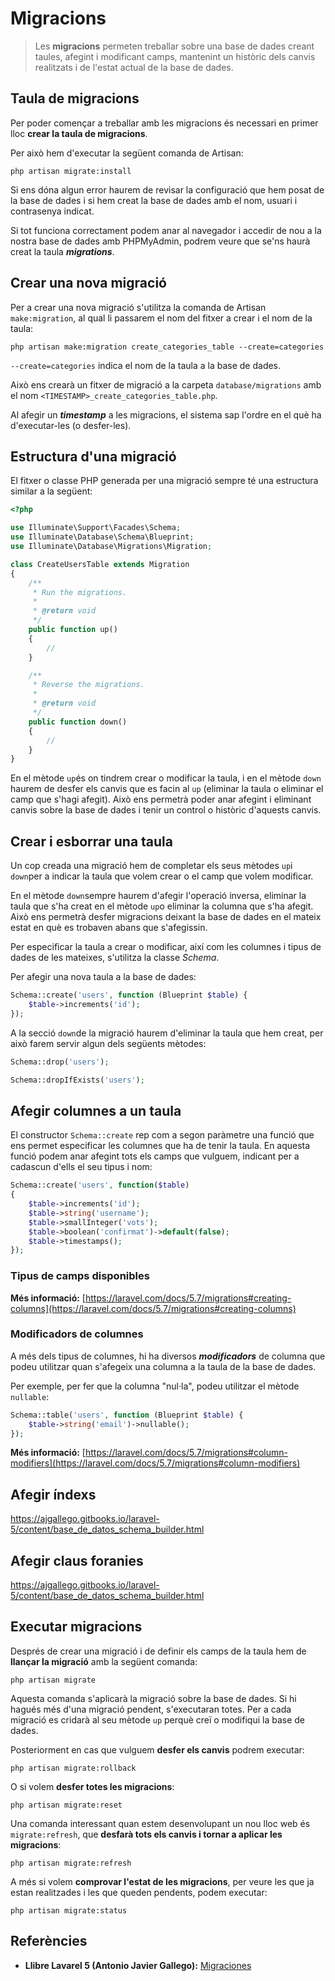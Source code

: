 # Migracions

> Les **migracions** permeten treballar sobre una base de dades creant taules, afegint i modificant camps, mantenint un històric dels canvis realitzats i de l'estat actual de la base de dades.

## Taula de migracions

Per poder començar a treballar amb les migracions és necessari en primer lloc **crear la taula de migracions**. 

Per això hem d'executar la següent comanda de Artisan:

`php artisan migrate:install`

Si ens dóna algun error haurem de revisar la configuració que hem posat de la base de dades i si hem creat la base de dades amb el nom, usuari i contrasenya indicat.

Si tot funciona correctament podem anar al navegador i accedir de nou a la nostra base de dades amb PHPMyAdmin, podrem veure que se'ns haurà creat la taula **_migrations_**. 

## Crear una nova migració

Per a crear una nova migració s'utilitza la comanda de Artisan `make:migration`, al qual li passarem el nom del fitxer a crear i el nom de la taula:

`php artisan make:migration create_categories_table --create=categories` 

`--create=categories` indica el nom de la taula a la base de dades.

Això ens crearà un fitxer de migració a la carpeta `database/migrations` amb el nom `<TIMESTAMP>_create_categories_table.php`. 

Al afegir un _**timestamp**_ a les migracions, el sistema sap l'ordre en el què ha d'executar-les (o desfer-les).


## Estructura d'una migració

El fitxer o classe PHP generada per una migració sempre té una estructura similar a la següent:

```php
<?php

use Illuminate\Support\Facades\Schema;
use Illuminate\Database\Schema\Blueprint;
use Illuminate\Database\Migrations\Migration;

class CreateUsersTable extends Migration
{
    /**
     * Run the migrations.
     *
     * @return void
     */
    public function up()
    {
        //
    }

    /**
     * Reverse the migrations.
     *
     * @return void
     */
    public function down()
    {
        //
    }
}
```

En el mètode `up`és on tindrem crear o modificar la taula, i en el mètode `down` haurem de desfer els canvis que es facin al `up` (eliminar la taula o eliminar el camp que s'hagi afegit). Això ens permetrà poder anar afegint i eliminant canvis sobre la base de dades i tenir un control o històric d'aquests canvis.


## Crear i esborrar una taula

Un cop creada una migració hem de completar els seus mètodes `up`i `down`per a indicar la taula que volem crear o el camp que volem modificar.

En el mètode `down`sempre haurem d'afegir l'operació inversa, eliminar la taula que s'ha creat en el mètode `up`o eliminar la columna que s'ha afegit. Això ens permetrà desfer migracions deixant la base de dades en el mateix estat en què es trobaven abans que s'afegissin.


Per especificar la taula a crear o modificar, així com les columnes i tipus de dades de les mateixes, s'utilitza la classe _Schema_.

Per afegir una nova taula a la base de dades:

```php
Schema::create('users', function (Blueprint $table) {
    $table->increments('id');
});
```

A la secció `down`de la migració haurem d'eliminar la taula que hem creat, per això farem servir algun dels següents mètodes:

```php
Schema::drop('users');

Schema::dropIfExists('users');
```

## Afegir columnes a un taula

El constructor `Schema::create` rep com a segon paràmetre una funció que ens permet especificar les columnes que ha de tenir la taula. En aquesta funció podem anar afegint tots els camps que vulguem, indicant per a cadascun d'ells el seu tipus i nom:

```php
Schema::create('users', function($table)
{
    $table->increments('id');
    $table->string('username');
    $table->smallInteger('vots');
    $table->boolean('confirmat')->default(false);
    $table->timestamps();
});
```

### Tipus de camps disponibles

**Més informació:** [https://laravel.com/docs/5.7/migrations#creating-columns](https://laravel.com/docs/5.7/migrations#creating-columns)
  
### Modificadors de columnes

A més dels tipus de columnes, hi ha diversos **_modificadors_** de columna que podeu utilitzar quan s'afegeix una columna a la taula de la base de dades. 

Per exemple, per fer que la columna "nul·la", podeu utilitzar el mètode `nullable`:

```php
Schema::table('users', function (Blueprint $table) {
    $table->string('email')->nullable();
});
```

**Més informació:** [https://laravel.com/docs/5.7/migrations#column-modifiers](https://laravel.com/docs/5.7/migrations#column-modifiers)

## Afegir índexs
https://ajgallego.gitbooks.io/laravel-5/content/base_de_datos_schema_builder.html

## Afegir claus foranies
https://ajgallego.gitbooks.io/laravel-5/content/base_de_datos_schema_builder.html

## Executar migracions

Després de crear una migració i de definir els camps de la taula hem de **llançar la migració** amb la següent comanda:

  `php artisan migrate`

Aquesta comanda s'aplicarà la migració sobre la base de dades. Si hi hagués més d'una migració pendent, s'executaran totes. Per a cada migració es cridarà al seu mètode `up` perquè creï o modifiqui la base de dades. 

Posteriorment en cas que vulguem **desfer els canvis** podrem executar:

  `php artisan migrate:rollback`

 O si volem **desfer totes les migracions**:
 
  `php artisan migrate:reset`

Una comanda interessant quan estem desenvolupant un nou lloc web és `migrate:refresh`, que **desfarà tots els canvis i tornar a aplicar les migracions**:

  `php artisan migrate:refresh`

A més si volem **comprovar l'estat de les migracions**, per veure les que ja estan realitzades i les que queden pendents, podem executar:

  `php artisan migrate:status`


## Referències

* **Llibre Lavarel 5 (Antonio Javier Gallego):** 
[Migraciones](https://ajgallego.gitbooks.io/laravel-5/content/base_de_datos_migraciones.html)